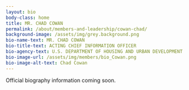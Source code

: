 ```yaml
---
layout: bio
body-class: home
title: MR. CHAD COWAN
permalink: /about/members-and-leadership/cowan-chad/
background-image: /assets/img/grey.background.png
bio-name-text: MR. CHAD COWAN
bio-title-text: ACTING CHIEF INFORMATION OFFICER
bio-agency-text: U.S. DEPARTMENT OF HOUSING AND URBAN DEVELOPMENT
bio-image-url: /assets/img/members/bio_Cowan.png
bio-image-alt-text: Chad Cowan
---
```


Official biography information coming soon.
